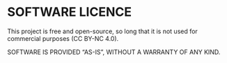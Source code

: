 # SOFTWARE LICENCE

This project is free and open-source, so long that it is not used for commercial purposes (CC BY-NC 4.0).

SOFTWARE IS PROVIDED “AS-IS”, WITHOUT A WARRANTY OF ANY KIND.
